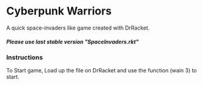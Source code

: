 # Cyberpunk Warriors

A quick space-invaders like game created with DrRacket.

##### Please use last stable version "SpaceInvaders.rkt"

### Instructions

To Start game, Load up the file on DrRacket and use the function (wain 3) to start.
